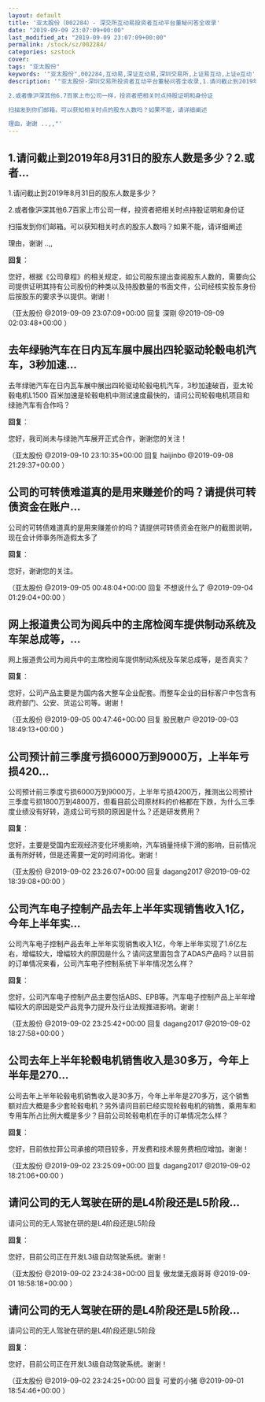 ```yaml
---
layout: default
title: '亚太股份（002284）- 深交所互动易投资者互动平台董秘问答全收录'
date: "2019-09-09 23:07:09+00:00"
last_modified_at: "2019-09-09 23:07:09+00:00"
permalink: /stock/sz/002284/
categories: szstock
cover: 
tags: "亚太股份"
keywords: '"亚太股份",002284,互动易,深证互动易,深圳交易所,上证易互动,上证e互动'
description: '"亚太股份-深圳交易所投资者互动平台董秘问答全收录,1.请问截止到2019年8月31日的股东人数是多少？                           

2.或者像沪深其他6.7百家上市公司一样，投资者把相关时点持股证明和身份证 

扫描发到你们邮箱。可以获知相关时点的股东人数吗？如果不能，请详细阐述

理由，谢谢 ..,,"'
---
```


## 1.请问截止到2019年8月31日的股东人数是多少？2.或者...

1.请问截止到2019年8月31日的股东人数是多少？                           

2.或者像沪深其他6.7百家上市公司一样，投资者把相关时点持股证明和身份证 

扫描发到你们邮箱。可以获知相关时点的股东人数吗？如果不能，请详细阐述

理由，谢谢 ..,,

**回复**：

您好，根据《公司章程》的相关规定，如公司股东提出查阅股东人数的，需要向公司提供证明其持有公司股份的种类以及持股数量的书面文件，公司经核实股东身份后按股东的要求予以提供。谢谢！ 

（亚太股份  @2019-09-09 23:07:09+00:00 回复 深刚  @2019-09-09 02:03:48+00:00 ）

## 去年绿驰汽车在日内瓦车展中展出四轮驱动轮毂电机汽车，3秒加速...

去年绿驰汽车在日内瓦车展中展出四轮驱动轮毂电机汽车，3秒加速破百，亚太轮毂电机L1500 百米加速是轮毂电机中测试速度最快的，请问公司轮毂电机项目和绿驰汽车有合作吗？

**回复**：

您好，我司尚未与绿驰汽车展开正式合作，谢谢您的关注！ 

（亚太股份  @2019-09-10 23:10:35+00:00 回复 haijinbo  @2019-09-08 21:29:37+00:00 ）

## 公司的可转债难道真的是用来赚差价的吗？请提供可转债资金在账户...

公司的可转债难道真的是用来赚差价的吗？请提供可转债资金在账户的截图说明，现在会计师事务所造假太多了

**回复**：

您好，谢谢您的关注。 

（亚太股份  @2019-09-05 00:48:04+00:00 回复 不想说什么了  @2019-09-04 01:29:04+00:00 ）

## 网上报道贵公司为阅兵中的主席检阅车提供制动系统及车架总成等，...

网上报道贵公司为阅兵中的主席检阅车提供制动系统及车架总成等，是否真实？

**回复**：

您好，公司产品主要是为国内各大整车企业配套。而整车企业的目标客户中包含有政府部门、公安、货运公司等。谢谢！ 

（亚太股份  @2019-09-05 00:47:46+00:00 回复 股民散户  @2019-09-03 18:49:13+00:00 ）

## 公司预计前三季度亏损6000万到9000万，上半年亏损420...

公司预计前三季度亏损6000万到9000万，上半年亏损4200万，推测出公司预计三季度亏损1800万到4800万，但看目前公司原材料的价格都在下跌，为什么三季度业绩没有好转，造成公司亏损的原因是什么？还是研发费用？

**回复**：

您好，主要是受国内宏观经济变化环境影响，汽车销量持续下滑的影响，目前情况虽有所好转，但是还需要一定的时间消化。谢谢！ 

（亚太股份  @2019-09-02 23:26:07+00:00 回复 dagang2017  @2019-09-02 18:39:08+00:00 ）

## 公司汽车电子控制产品去年上半年实现销售收入1亿，今年上半年实...

公司汽车电子控制产品去年上半年实现销售收入1亿，今年上半年实现了1.6亿左右，增幅较大，增幅较大的原因是什么？请问这里面包含了ADAS产品吗？以目前的订单情况来看，公司汽车电子控制系统下半年情况怎么样？

**回复**：

您好，公司汽车电子控制产品主要包括ABS、EPB等。汽车电子控制产品上半年增幅较大的原因是受产品竞争力提升及行业法规推进影响。谢谢！ 

（亚太股份  @2019-09-02 23:25:42+00:00 回复 dagang2017  @2019-09-02 18:27:58+00:00 ）

## 公司去年上半年轮毂电机销售收入是30多万，今年上半年是270...

公司去年上半年轮毂电机销售收入是30多万，今年上半年是270多万，这个销售额对应大概是多少套轮毂电机？另外请问目前已经实现轮毂电机的销售，乘用车和专用车所占比例大概是多少？目前公司轮毂电机在手的订单情况怎么样？

**回复**：

您好，目前依拉菲公司承接的项目较多，开发费和技术服务费相应增加。谢谢！ 

（亚太股份  @2019-09-02 23:25:09+00:00 回复 dagang2017  @2019-09-02 18:21:06+00:00 ）

## 请问公司的无人驾驶在研的是L4阶段还是L5阶段...

请问公司的无人驾驶在研的是L4阶段还是L5阶段

**回复**：

您好，目前公司正在开发L3级自动驾驶系统。谢谢！ 

（亚太股份  @2019-09-02 23:24:38+00:00 回复 傲龙堡无痕哥哥  @2019-09-01 18:58:18+00:00 ）

## 请问公司的无人驾驶在研的是L4阶段还是L5阶段...

请问公司的无人驾驶在研的是L4阶段还是L5阶段

**回复**：

您好，目前公司正在开发L3级自动驾驶系统。谢谢！ 

（亚太股份  @2019-09-02 23:24:25+00:00 回复 可爱的小猪  @2019-09-01 18:54:46+00:00 ）

